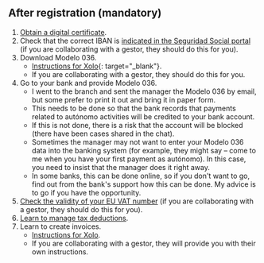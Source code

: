 ## After registration (mandatory)

1. [Obtain a digital certificate](#obtaining-a-digital-certificate).
2. Check that the correct IBAN
   is [indicated in the Seguridad Social portal](#risk-of-losing-the-seguridad-social-discount) (if you are
   collaborating with a gestor, they should do this for you).
3. Download Modelo 036.
    - [Instructions for Xolo](https://www.xolo.io/es-en/faq/xolo-spain/category/get-started/article/i-am-already-registered-as-self-employed-where-can-i-find-my){:
      target="_blank"}.
    - If you are collaborating with a gestor, they should do this for you.
4. Go to your bank and provide Modelo 036.
    - I went to the branch and sent the manager the Modelo 036 by email, but some prefer to print it out
      and bring it in paper form.
    - This needs to be done so that the bank records that payments related to autónomo activities will be credited to
      your bank account.
    - If this is not done, there is a risk that the account will be blocked (there have been cases shared in the chat).
    - Sometimes the manager may not want to enter your Modelo 036 data into the banking system (for example, they might
      say – come to me when you have your first payment as autónomo). In this case, you need to insist that the manager
      does it right away.
    - In some banks, this can be done online, so if you don't want to go, find out from the bank's support how this can
      be done. My advice is to go if you have the opportunity.
5. [Check the validity of your EU VAT number](#checking-the-validity-of-the-eu-vat-number) (if you are collaborating
   with a gestor, they should do this for you).
6. [Learn to manage tax deductions](#tax-deductions-and-benefits).
7. Learn to create invoices.
    - [Instructions for Xolo](#creating-an-invoice-xolo).
    - If you are collaborating with a gestor, they will provide you with their own instructions.
